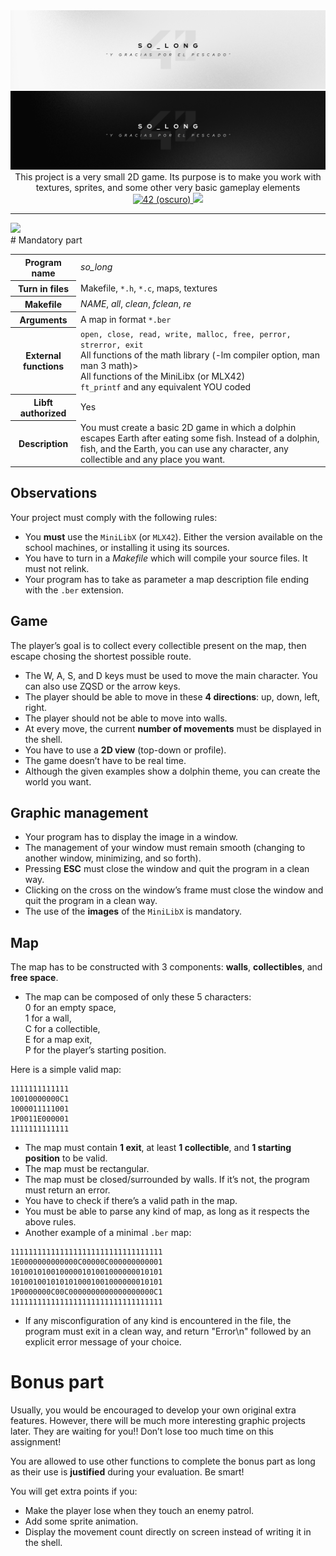 <div align="center">
    <img src="https://github.com/15Galan/42_project-readmes/blob/master/banners/cursus/projects/so_long-light.png?raw=true#gh-light-mode-only" alt="Banner (claro)" />
    <img src="https://github.com/15Galan/42_project-readmes/blob/master/banners/cursus/projects/so_long-dark.png?raw=true#gh-dark-mode-only" alt="Banner (oscuro)" />
    <br>
    This project is a very small 2D game. Its purpose is to make you work with textures, sprites, and some other very basic gameplay elements
    <br>
    <a href='https://profile.intra.42.fr/users/alvega-g' target="_blank">
        <img alt='42 (oscuro)' src='https://img.shields.io/badge/Málaga-black?style=flat&logo=42&logoColor=white'/>
    </a>
    <img src="https://img.shields.io/badge/score- 125%20%2F%20100-success?color=%2312bab9&style=flat" />
</div>

---
<div>
	<img src="https://s13.gifyu.com/images/SjJBu.gif"/>
</div>
# Mandatory part

<table>
  <tr>
    <th>Program name</th>
    <td><em>so_long</em></td>
  </tr>
  <tr>
    <th>Turn in files</th>
    <td>Makefile, <code>*.h</code>, <code>*.c</code>, maps, textures</td>
  </tr>
  <tr>
	<th>Makefile</th>
	<td><em>NAME</em>, <em>all</em>, <em>clean</em>, <em>fclean</em>, <em>re</em></td>
  </tr>
  <tr>
    <th>Arguments</th>
    <td>A map in format <code>*.ber</code></td>
  </tr>
  <tr>
    <th>External functions</th>
    <td> <code>open, close, read, write, malloc, free, perror, strerror, exit</code><br>
	All functions of the math library (-lm compiler option, man man 3 math)><br>
	All functions of the MiniLibx (or MLX42)<br>
	<code>ft_printf</code> and any equivalent YOU coded</td>
  </tr>
  <tr>
	<th>Libft authorized</th>
	<td>Yes</td>
  </td>
  <tr>
    <th>Description</th>
    <td>You must create a basic 2D game in which a dolphin escapes Earth after eating some fish. Instead of a dolphin, fish, and the Earth, you can use any character, any collectible and any place you want.
</td>
  </tr>
</table>

## Observations

Your project must comply with the following rules:
- You __must__ use the ``MiniLibX`` (or ``MLX42``). Either the version available on the school machines,
or installing it using its sources.
- You have to turn in a _Makefile_ which will compile your source files. It must not
relink.
- Your program has to take as parameter a map description file ending with the ``.ber``
extension.

## Game

 The player’s goal is to collect every collectible present on the map, then escape
chosing the shortest possible route.
- The W, A, S, and D keys must be used to move the main character. You can also use ZQSD or the arrow keys.
- The player should be able to move in these __4 directions__: up, down, left, right.
- The player should not be able to move into walls.
- At every move, the current __number of movements__ must be displayed in the shell.
- You have to use a __2D view__ (top-down or profile).
- The game doesn’t have to be real time.
- Although the given examples show a dolphin theme, you can create the world you
want.

## Graphic management

- Your program has to display the image in a window.
- The management of your window must remain smooth (changing to another window, minimizing, and so forth).
- Pressing __ESC__ must close the window and quit the program in a clean way.
- Clicking on the cross on the window’s frame must close the window and quit the
program in a clean way.
- The use of the __images__ of the ``MiniLibX`` is mandatory.

## Map

 The map has to be constructed with 3 components: __walls__, __collectibles__, and __free
space__.
- The map can be composed of only these 5 characters:<br>
0 for an empty space,<br>
1 for a wall,<br>
C for a collectible,<br>
E for a map exit,<br>
P for the player’s starting position.

Here is a simple valid map:
```
1111111111111
10010000000C1
1000011111001
1P0011E000001
1111111111111
```	

- The map must contain __1 exit__, at least __1 collectible__, and __1 starting position__ to
be valid.
- The map must be rectangular.
- The map must be closed/surrounded by walls. If it’s not, the program must return
an error.
- You have to check if there’s a valid path in the map.
- You must be able to parse any kind of map, as long as it respects the above rules.
- Another example of a minimal ``.ber`` map:
```	
1111111111111111111111111111111111
1E0000000000000C00000C000000000001
1010010100100000101001000000010101
1010010010101010001001000000010101
1P0000000C00C0000000000000000000C1
1111111111111111111111111111111111
```
- If any misconfiguration of any kind is encountered in the file, the program must
exit in a clean way, and return "Error\n" followed by an explicit error message of
your choice.

# Bonus part

Usually, you would be encouraged to develop your own original extra features. However,
there will be much more interesting graphic projects later. They are waiting for you!!
Don’t lose too much time on this assignment!

You are allowed to use other functions to complete the bonus part as long as their
use is __justified__ during your evaluation. Be smart!

You will get extra points if you:
- Make the player lose when they touch an enemy patrol.
- Add some sprite animation.
- Display the movement count directly on screen instead of writing it in the shell.
